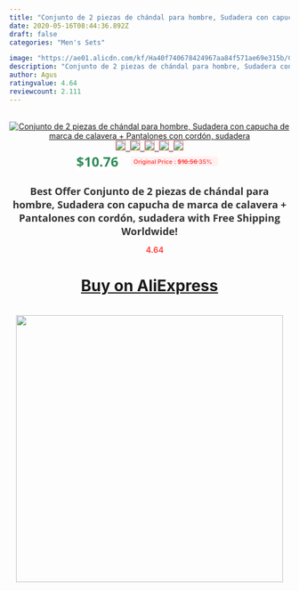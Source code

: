 ```yaml
---
title: "Conjunto de 2 piezas de chándal para hombre, Sudadera con capucha de marca de calavera + Pantalones con cordón, sudadera"
date: 2020-05-16T08:44:36.892Z
draft: false
categories: "Men's Sets"

image: "https://ae01.alicdn.com/kf/Ha40f740678424967aa84f571ae69e315b/Conjunto-de-2-piezas-de-chándal-para-hombre-Sudadera-con-capucha-de-marca-de-calavera-Pantalones.jpg"
description: "Conjunto de 2 piezas de chándal para hombre, Sudadera con capucha de marca de calavera + Pantalones con cordón, sudadera"
author: Agus
ratingvalue: 4.64
reviewcount: 2.111
---
```

<br>
<div style="text-align: center;">
<a href="https://s.click.aliexpress.com/e/_Afw8Sv" target="_blank" rel="nofollow noopener noreferrer"><img alt="Conjunto de 2 piezas de chándal para hombre, Sudadera con capucha de marca de calavera + Pantalones con cordón, sudadera" class="magnifier-image" src="https://ae01.alicdn.com/kf/Ha40f740678424967aa84f571ae69e315b/Conjunto-de-2-piezas-de-chándal-para-hombre-Sudadera-con-capucha-de-marca-de-calavera-Pantalones.jpg_640x640.jpg">
<br>
<img style="border:1px solid salmon" src="https://ae01.alicdn.com/kf/Ha40f740678424967aa84f571ae69e315b/Conjunto-de-2-piezas-de-chándal-para-hombre-Sudadera-con-capucha-de-marca-de-calavera-Pantalones.jpg_120x120.jpg">&nbsp;&nbsp;<img style="border:1px solid salmon" src="https://ae01.alicdn.com/kf/H73462983fce84fe087dd87d5cf6acd98m/Conjunto-de-2-piezas-de-chándal-para-hombre-Sudadera-con-capucha-de-marca-de-calavera-Pantalones.jpg_120x120.jpg">&nbsp;&nbsp;<img style="border:1px solid salmon" src="https://ae01.alicdn.com/kf/H5aa960db4f324797b40e90ae6896e9794/Conjunto-de-2-piezas-de-chándal-para-hombre-Sudadera-con-capucha-de-marca-de-calavera-Pantalones.jpg_120x120.jpg">&nbsp;&nbsp;<img style="border:1px solid salmon" src="https://ae01.alicdn.com/kf/Hea5d649a919a449e90ed06373f8c8ba4w/Conjunto-de-2-piezas-de-chándal-para-hombre-Sudadera-con-capucha-de-marca-de-calavera-Pantalones.jpg_120x120.jpg">&nbsp;&nbsp;<img style="border:1px solid salmon" src="https://ae01.alicdn.com/kf/H0c5f9e32e657472a9c6dc0265252b3440/Conjunto-de-2-piezas-de-chándal-para-hombre-Sudadera-con-capucha-de-marca-de-calavera-Pantalones.jpg_120x120.jpg"></a></div><br0>
<div style="text-align: center;"><span style="background-color: white; border: 0px; box-sizing: border-box; color: seagreen; display: inline-block; font-family: &quot;open sans&quot; , &quot;arial&quot; , &quot;helvetica&quot; , sans-serif , &quot;heiti&quot;; font-size: 24px; font-stretch: inherit; font-weight: 700; line-height: inherit; margin: 0px 10px 0px 0px; padding: 0px; vertical-align: middle;">$10.76 </span>
<span style="background: rgb(255 , 241 , 241); border-radius: 3px; border: 0px; box-sizing: border-box; color: #ff4747; display: inline-block; font-family: inherit; font-size: 12px; font-stretch: inherit; font-style: inherit; font-variant: inherit; font-weight: 600; line-height: inherit; margin: 0px; padding: 2px 5px; transform: scale(0.9); vertical-align: middle;">Original Price : <b style="text-decoration: line-through;">$16.56 </b> 35%&nbsp;&nbsp;</span></div>
<h1 style="color: #333333; display: inline-block; font-family: &quot;open sans&quot; , &quot;arial&quot; , &quot;helvetica&quot; , sans-serif , &quot;heiti&quot;; font-size: 18px; font-stretch: inherit; font-weight: 700; text-align: center;">Best Offer Conjunto de 2 piezas de chándal para hombre, Sudadera con capucha de marca de calavera + Pantalones con cordón, sudadera with Free Shipping Worldwide!</h1>
<div style="color: #ff4747; text-align: center;">
<img src="https://4.bp.blogspot.com/-M0ZcTcb-5uY/XleCXlxnR4I/AAAAAAAAAEc/OrjgMkXV1oMQFaCRZj5HQwOCBcu3w1FegCPcBGAYYCw/s1600/star.png" style="height: 15px;">&nbsp;<b>4.64</b></div>
<div class="button_cont" align="center"><a class="buynow_a" href="https://s.click.aliexpress.com/e/_Afw8Sv" target="_blank" rel="nofollow noopener noreferrer"><H1>Buy on AliExpress</H1></a></div><br>
<div class="separator" style="clear: both; text-align: center;">
<img src="https://lh3.googleusercontent.com/-pTy5HemUv9M/XlePHvY0dAI/AAAAAAAAAE4/0nX5iRUoIWY8eMW9Dpxeirr157OZliDIgCLcBGAsYHQ/s1600/badge.gif" width="480">
</div>
